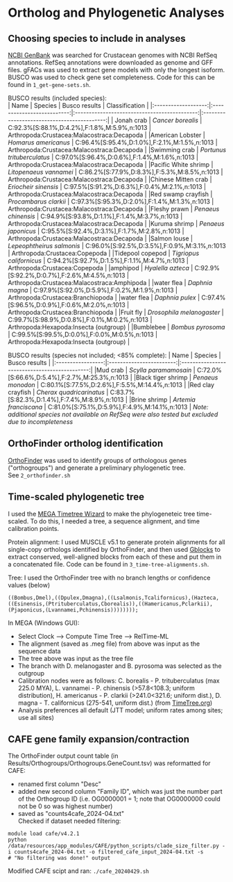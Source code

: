 # Ortholog and Phylogenetic Analyses

## Choosing species to include in analyses
[NCBI GenBank](https://www.ncbi.nlm.nih.gov/datasets/genome/?taxon=6657) was searched for Crustacean genomes with NCBI RefSeq annotations. 
RefSeq annotations were downloaded as genome and GFF files. gFACs was used to extract gene models with only the longest isoform. BUSCO was used to check gene set completeness. 
Code for this can be found in ```1_get-gene-sets.sh```.  
  
BUSCO results (included species):  
| Name                | Species                    | Busco results                                | Classification				|
|:-------------------:|:--------------------------:|:--------------------------------------------:|:-------------------------------------------:|
| Jonah crab          | *Cancer borealis*          | C:92.3%[S:88.1%,D:4.2%],F:1.8%,M:5.9%,n:1013 | Arthropoda:Crustacea:Malacostraca:Decapoda  |
|American Lobster     | *Homarus americanus*       | C:96.4%[S:95.4%,D:1.0%],F:2.1%,M:1.5%,n:1013 | Arthropoda:Crustacea:Malacostraca:Decapoda  |
|Swimming crab        | *Portunus trituberculatus* | C:97.0%[S:96.4%,D:0.6%],F:1.4%,M:1.6%,n:1013 | Arthropoda:Crustacea:Malacostraca:Decapoda  |
|Pacific White shrimp | *Litopenaeus vannamei*     | C:86.2%[S:77.9%,D:8.3%],F:5.3%,M:8.5%,n:1013 | Arthropoda:Crustacea:Malacostraca:Decapoda  |
|Chinese Mitten crab  | *Eriocheir sinensis*       | C:97.5%[S:91.2%,D:6.3%],F:0.4%,M:2.1%,n:1013 | Arthropoda:Crustacea:Malacostraca:Decapoda  |
|Red swamp crayfish   | *Procambarus clarkii*      | C:97.3%[S:95.3%,D:2.0%],F:1.4%,M:1.3%,n:1013 | Arthropoda:Crustacea:Malacostraca:Decapoda  |
|Fleshy prawn         | *Penaeus chinensis*        | C:94.9%[S:93.8%,D:1.1%],F:1.4%,M:3.7%,n:1013 | Arthropoda:Crustacea:Malacostraca:Decapoda  |
|Kuruma shrimp        | *Penaeus japonicus*        | C:95.5%[S:92.4%,D:3.1%],F:1.7%,M:2.8%,n:1013 | Arthropoda:Crustacea:Malacostraca:Decapoda  |
|Salmon louse         | *Lepeophtheirus salmonis*  | C:96.0%[S:92.5%,D:3.5%],F:0.9%,M:3.1%,n:1013 | Arthropoda:Crustacea:Copepoda               |
|Tidepool copepod     | *Tigriopus californicus*   | C:94.2%[S:92.7%,D:1.5%],F:1.1%,M:4.7%,n:1013 | Arthropoda:Crustacea:Copepoda               |
|amphipod             | *Hyalella azteca*          | C:92.9%[S:92.2%,D:0.7%],F:2.6%,M:4.5%,n:1013 | Arthropoda:Crustacea:Malacostraca:Amphipoda |
|water flea           | *Daphnia magna*            | C:97.9%[S:92.0%,D:5.9%],F:0.2%,M:1.9%,n:1013 | Arthropoda:Crustacea:Branchiopoda           |
|water flea           | *Daphnia pulex*            | C:97.4%[S:96.5%,D:0.9%],F:0.6%,M:2.0%,n:1013 | Arthropoda:Crustacea:Branchiopoda           |
|Fruit fly            | *Drosophila melanogaster*  | C:99.7%[S:98.9%,D:0.8%],F:0.1%,M:0.2%,n:1013 | Arthropoda:Hexapoda:Insecta (outgroup)      |
|Bumblebee            | *Bombus pyrosoma*          | C:99.5%[S:99.5%,D:0.0%],F:0.0%,M:0.5%,n:1013 | Arthropoda:Hexapoda:Insecta (outgroup)      |




BUSCO results (species not included; <85% complete):
| Name              | Species                  | Busco results                                 |
|:-----------------:|:------------------------:|:---------------------------------------------:|
|Mud crab           | *Scylla paramamosain*    | C:72.0%[S:66.6%,D:5.4%],F:2.7%,M:25.3%,n:1013 |
|Black tiger shrimp | *Penaeus monodon*        | C:80.1%[S:77.5%,D:2.6%],F:5.5%,M:14.4%,n:1013 |
|Red clay crayfish  | *Cherax quadricarinatus* | C:83.7%[S:82.3%,D:1.4%],F:7.4%,M:8.9%,n:1013  |
|Brine shrimp       | *Artemia franciscana*    | C:81.0%[S:75.1%,D:5.9%],F:4.9%,M:14.1%,n:1013 |
*Note: additional species not available on RefSeq were also tested but excluded due to incompleteness*
  
  

## OrthoFinder ortholog identification
[OrthoFinder](https://github.com/davidemms/OrthoFinder) was used to identify groups of orthologous genes ("orthogroups") and generate a preliminary phylogenetic tree.   
See ```2_orthofinder.sh```  

## Time-scaled phylogenetic tree 
I used the [MEGA Timetree Wizard](https://www.megasoftware.net/web_help_11/Part_I_Getting_Started/A_Walk_Through_MEGA/Constructing_a_Timetree_(ML).htm) to make the phylogeneteic tree time-scaled.
To do this, I needed a tree, a sequence alignment, and time calibration points.  

Protein alignment: I used MUSCLE v5.1 to generate protein alignments for all single-copy orthologs identified by OrthoFinder, and then used [Gblocks](https://home.cc.umanitoba.ca/~psgendb/doc/Castresana/Gblocks_documentation.html) to extract conserved, well-aligned blocks from each of these and put them in a concatenated file. 
Code can be found in ```3_time-tree-alignments.sh```.   

Tree: I used the OrthoFinder tree with no branch lengths or confidence values (below)
```
((Bombus,Dmel),((Dpulex,Dmagna),((Lsalmonis,Tcalifornicus),(Hazteca,((Esinensis,(Ptrituberculatus,Cborealis)),((Hamericanus,Pclarkii),(Pjaponicus,(Lvannamei,Pchinensis))))))));
```
In MEGA (Windows GUI):
- Select Clock --> Compute Time Tree --> RelTime-ML
- The alignment (saved as .meg file) from above was input as the sequence data
- The tree above was input as the tree file
- The branch with D. melanogaster and B. pyrosoma was selected as the outgroup
- Calibration nodes were as follows: C. borealis - P. trituberculatus (max 225.0 MYA), L. vannamei - P. chinensis (>57.8<108.3; uniform distribution), H. americanus - P. clarkii (>241.0<321.6; uniform dist.), D. magna - T. californicus (275-541, uniform dist.) (from [TimeTree.org](timetree.org))
- Analysis preferences all default (JTT model; uniform rates among sites; use all sites)

## CAFE gene family expansion/contraction
The OrthoFinder output count table (in Results/Orthogroups/Orthogroups.GeneCount.tsv) was reformatted for CAFE:
- renamed first column "Desc"
- added new second column "Family ID", which was just the number part of the Orthogroup ID (i.e. OG0000001 = 1; note that OG0000000 could not be 0 so was highest number)
- saved as "counts4cafe_2024-04.txt"  
Checked if dataset needed filtering:
```
module load cafe/v4.2.1
python /data/resources/app_modules/CAFE/python_scripts/clade_size_filter.py -i counts4cafe_2024-04.txt -o filtered_cafe_input_2024-04.txt -s
# "No filtering was done!" output
```
Modified CAFE scipt and ran: ```./cafe_20240429.sh```
